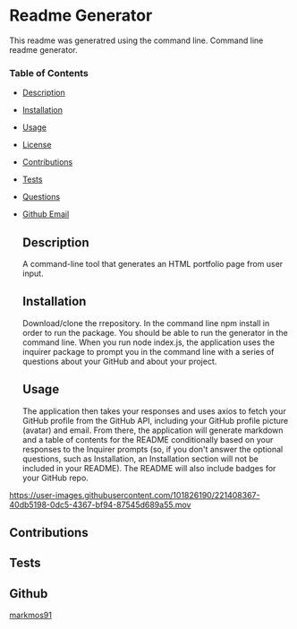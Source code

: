 # Readme Generator
  
  This readme was generatred using the command line. Command line readme generator.

  ### Table of Contents
* [Description](#description)
* [Installation](#installation)
* [Usage](#usage)
* [License](#license)
* [Contributions](#contributions)
* [Tests](#tests)
* [Questions](#questions)
* [Github Email](#Github_Profile)
  
  ## Description
  A command-line tool that generates an HTML portfolio page from user input.

  ## Installation
  Download/clone the rrepository. In the command line npm install in order to run the package. You should be able to run the generator in the command line. When you run node index.js, the application uses the inquirer package to prompt you in the command line with a series of questions about your GitHub and about your project.

  ## Usage
  The application then takes your responses and uses axios to fetch your GitHub profile from the GitHub API, including your GitHub profile picture (avatar) and email. From there, the application will generate markdown and a table of contents for the README conditionally based on your responses to the Inquirer prompts (so, if you don't answer the optional questions, such as Installation, an Installation section will not be included in your README). The README will also include badges for your GitHub repo.
  

https://user-images.githubusercontent.com/101826190/221408367-40db5198-0dc5-4367-bf94-87545d689a55.mov

  

  ## Contributions
  

  ## Tests
  

## Github
  <a href="https://github.com/markmos91">markmos91</a>

